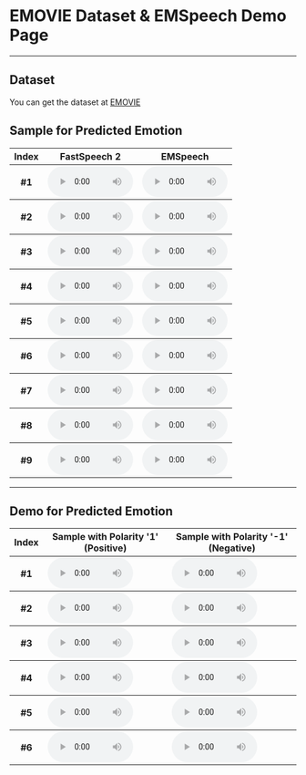 # EMOVIE Dataset & EMSpeech Demo Page
----

## Dataset 

You can get the dataset at [EMOVIE](https://viem-ccy.github.io/EMOVIE/dataset_release)


## Sample for Predicted Emotion

<table>
    <thead>
        <th>Index</th>
        <th>FastSpeech 2</th>
        <th>EMSpeech</th>
    </thead>
    <tbody>
        <tr>
            <th>#1</th>
            <td><audio controls style="width: 150px;"><source src="demo/fs2/1017P.wav" type="audio/wav"></audio></td>
            <td><audio controls style="width: 150px;"><source src="demo/ems/1017P.wav" type="audio/wav"></audio></td>
        </tr>
    </tbody>
    <tbody>
        <tr>
            <th>#2</th>
            <td><audio controls style="width: 150px;"><source src="demo/fs2/10032P.wav" type="audio/wav"></audio></td>
            <td><audio controls style="width: 150px;"><source src="demo/ems/10032P.wav" type="audio/wav"></audio></td>
        </tr>
    </tbody>
    <tbody>
        <tr>
            <th>#3</th>
            <td><audio controls style="width: 150px;"><source src="demo/fs2/10038P.wav" type="audio/wav"></audio></td>
            <td><audio controls style="width: 150px;"><source src="demo/ems/10038P.wav" type="audio/wav"></audio></td>
        </tr>
    </tbody>
    <tbody>
        <tr>
            <th>#4</th>
            <td><audio controls style="width: 150px;"><source src="demo/fs2/10042P.wav" type="audio/wav"></audio></td>
            <td><audio controls style="width: 150px;"><source src="demo/ems/10042P.wav" type="audio/wav"></audio></td>
        </tr>
    </tbody>
    <tbody>
        <tr>
            <th>#5</th>
            <td><audio controls style="width: 150px;"><source src="demo/fs2/10047P.wav" type="audio/wav"></audio></td>
            <td><audio controls style="width: 150px;"><source src="demo/ems/10047P.wav" type="audio/wav"></audio></td>
        </tr>
    </tbody>
    <tbody>
        <tr>
            <th>#6</th>
            <td><audio controls style="width: 150px;"><source src="demo/fs2/10095P.wav" type="audio/wav"></audio></td>
            <td><audio controls style="width: 150px;"><source src="demo/ems/10095P.wav" type="audio/wav"></audio></td>
        </tr>
    </tbody>
    <tbody>
        <tr>
            <th>#7</th>
            <td><audio controls style="width: 150px;"><source src="demo/fs2/10137P.wav" type="audio/wav"></audio></td>
            <td><audio controls style="width: 150px;"><source src="demo/ems/10137P.wav" type="audio/wav"></audio></td>
        </tr>
    </tbody>
    <tbody>
        <tr>
            <th>#8</th>
            <td><audio controls style="width: 150px;"><source src="demo/fs2/10144P.wav" type="audio/wav"></audio></td>
            <td><audio controls style="width: 150px;"><source src="demo/ems/10144P.wav" type="audio/wav"></audio></td>
        </tr>
    </tbody>
    <tbody>
        <tr>
            <th>#9</th>
            <td><audio controls style="width: 150px;"><source src="demo/fs2/10224P.wav" type="audio/wav"></audio></td>
            <td><audio controls style="width: 150px;"><source src="demo/ems/10224P.wav" type="audio/wav"></audio></td>
        </tr>
    </tbody>
</table>

----

## Demo for Predicted Emotion

<table>
    <thead>
        <th>Index</th>
        <th>Sample with Polarity '1' (Positive)</th>
        <th>Sample with Polarity '-1' (Negative)</th>
    </thead>
    <tbody>
        <tr>
            <th>#1</th>
            <td><audio controls style="width: 150px;"><source src="demo/pol_pos/1005P.wav" type="audio/wav"></audio></td>
            <td><audio controls style="width: 150px;"><source src="demo/pol_neg/1005P.wav" type="audio/wav"></audio></td>
        </tr>
    </tbody>
    <tbody>
        <tr>
            <th>#2</th>
            <td><audio controls style="width: 150px;"><source src="demo/pol_pos/1013P.wav" type="audio/wav"></audio></td>
            <td><audio controls style="width: 150px;"><source src="demo/pol_neg/1013P.wav" type="audio/wav"></audio></td>
        </tr>
    </tbody>
    <tbody>
        <tr>
            <th>#3</th>
            <td><audio controls style="width: 150px;"><source src="demo/pol_pos/10033P.wav" type="audio/wav"></audio></td>
            <td><audio controls style="width: 150px;"><source src="demo/pol_neg/10033P.wav" type="audio/wav"></audio></td>
        </tr>
    </tbody>
    <tbody>
        <tr>
            <th>#4</th>
            <td><audio controls style="width: 150px;"><source src="demo/pol_pos/10108P.wav" type="audio/wav"></audio></td>
            <td><audio controls style="width: 150px;"><source src="demo/pol_neg/10108P.wav" type="audio/wav"></audio></td>
        </tr>
    </tbody>
    <tbody>
        <tr>
            <th>#5</th>
            <td><audio controls style="width: 150px;"><source src="demo/pol_pos/10113P.wav" type="audio/wav"></audio></td>
            <td><audio controls style="width: 150px;"><source src="demo/pol_neg/10113P.wav" type="audio/wav"></audio></td>
        </tr>
    </tbody>
    <tbody>
        <tr>
            <th>#6</th>
            <td><audio controls style="width: 150px;"><source src="demo/pol_pos/10225P.wav" type="audio/wav"></audio></td>
            <td><audio controls style="width: 150px;"><source src="demo/pol_neg/10225P.wav" type="audio/wav"></audio></td>
        </tr>
    </tbody>

</table>
